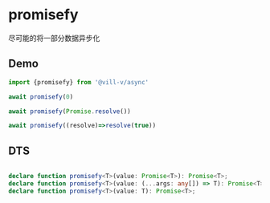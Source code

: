 # promisefy

尽可能的将一部分数据异步化

## Demo

```ts twoslash
import {promisefy} from '@vill-v/async'

await promisefy(0)

await promisefy(Promise.resolve())

await promisefy((resolve)=>resolve(true))

```

## DTS

```ts

declare function promisefy<T>(value: Promise<T>): Promise<T>;
declare function promisefy<T>(value: (...args: any[]) => T): Promise<T>;
declare function promisefy<T>(value: T): Promise<T>;

```
